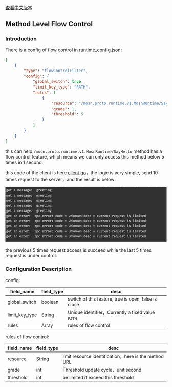 [查看中文版本](../../../zh/start/stream_filter/flow_control.md)

## Method Level Flow Control

### Introduction

There is a config of flow control in [runtime_config.json](../../../../configs/runtime_config.json):

```json
[
    {
        "type": "flowControlFilter",
        "config": {
            "global_switch": true,
            "limit_key_type": "PATH",
            "rules": [
                {
                    "resource": "/mosn.proto.runtime.v1.MosnRuntime/SayHello",
                    "grade": 1,
                    "threshold": 5
                }
            ]
        }
    }
]
```
this can help `/mosn.proto.runtime.v1.MosnRuntime/SayHello` method has a flow control feature, which means we can only access this method below 5 times in 1 second.

this code of the client is here [client.go](../../../../demo/flowcontrol/client.go)，the logic is very simple, send 10 times request to the server，and the result is below:

![img.png](../../../../img/flow_control.png)

the previous 5 times request access is succeed while the last 5 times request is under control.

### Configuration Description

config:

| field_name | field_type | desc |
|  ----  | ----  | ---- |
| global_switch  | boolean | switch of this feature, true is open, false is close |
| limit_key_type  | String | Unique identifier，Currently a fixed value `PATH` |
| rules  | Array | rules of flow control |

rules of flow control:

| field_name | field_type | desc |
|  ----  | ----  | ---- |
| resource  | String | limit resource identification，here is the method URL |
| grade  | int | Threshold update cycle，unit:second |
| threshold  | int | be limited if exceed this threshold |